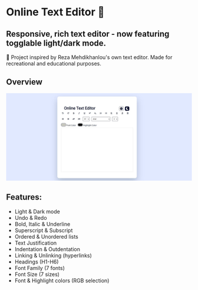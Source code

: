 # Online Text Editor 📝
## Responsive, rich text editor - now featuring togglable light/dark mode.
📜 Project inspired by Reza Mehdikhanlou's own text editor. Made for recreational and educational purposes.

## Overview
![light mode screenshot](https://github.com/michal-j-kanios/javascript_text_editor/blob/main/ss1.png?raw=true)

## Features:
- Light & Dark mode
- Undo & Redo
- Bold, Italic & Underline
- Superscript & Subscript
- Ordered & Unordered lists
- Text Justification
- Indentation & Outdentation
- Linking & Unlinking (hyperlinks)
- Headings (H1-H6)
- Font Family (7 fonts)
- Font Size (7 sizes)
- Font & Highlight colors (RGB selection)
